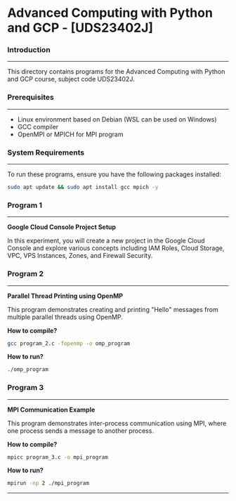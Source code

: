 # Advanced Computing with Python and GCP - [UDS23402J]

### Introduction
---
This directory contains programs for the Advanced Computing with Python and GCP course, subject code UDS23402J.

### Prerequisites
---
- Linux environment based on Debian (WSL can be used on Windows)
- GCC compiler
- OpenMPI or MPICH for MPI program

### System Requirements
---
To run these programs, ensure you have the following packages installed:
```bash
sudo apt update && sudo apt install gcc mpich -y
```

### Program 1
---
**Google Cloud Console Project Setup**

In this experiment, you will create a new project in the Google Cloud Console and explore various concepts including IAM Roles, Cloud Storage, VPC, VPS Instances, Zones, and Firewall Security.


### Program 2
---
**Parallel Thread Printing using OpenMP**

This program demonstrates creating and printing "Hello" messages from multiple parallel threads using OpenMP.

**How to compile?**
```bash
gcc program_2.c -fopenmp -o omp_program
```
**How to run?**
```bash
./omp_program
```


### Program 3
---
**MPI Communication Example**

This program demonstrates inter-process communication using MPI, where one process sends a message to another process.

**How to compile?**
```bash
mpicc program_3.c -o mpi_program
```
**How to run?**
```bash
mpirun -np 2 ./mpi_program
```
---
